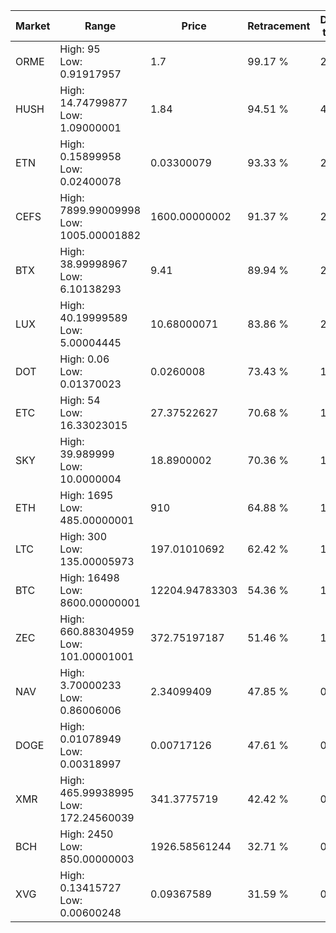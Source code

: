 | Market | Range | Price| Retracement | Doubles to 50% |
| --- | --- | --- | --- | --- |
| ORME | High: 95<br />Low: 0.91917957 | 1.7 | 99.17 % | 28.21 |
| HUSH | High: 14.74799877<br />Low: 1.09000001 | 1.84 | 94.51 % | 4.30 |
| ETN | High: 0.15899958<br />Low: 0.02400078 | 0.03300079 | 93.33 % | 2.77 |
| CEFS | High: 7899.99009998<br />Low: 1005.00001882 | 1600.00000002 | 91.37 % | 2.78 |
| BTX | High: 38.99998967<br />Low: 6.10138293 | 9.41 | 89.94 % | 2.40 |
| LUX | High: 40.19999589<br />Low: 5.00004445 | 10.68000071 | 83.86 % | 2.12 |
| DOT | High: 0.06<br />Low: 0.01370023 | 0.0260008 | 73.43 % | 1.42 |
| ETC | High: 54<br />Low: 16.33023015 | 27.37522627 | 70.68 % | 1.28 |
| SKY | High: 39.989999<br />Low: 10.0000004 | 18.8900002 | 70.36 % | 1.32 |
| ETH | High: 1695<br />Low: 485.00000001 | 910 | 64.88 % | 1.20 |
| LTC | High: 300<br />Low: 135.00005973 | 197.01010692 | 62.42 % | 1.10 |
| BTC | High: 16498<br />Low: 8600.00000001 | 12204.94783303 | 54.36 % | 1.03 |
| ZEC | High: 660.88304959<br />Low: 101.00001001 | 372.75197187 | 51.46 % | 1.02 |
| NAV | High: 3.70000233<br />Low: 0.86006006 | 2.34099409 | 47.85 % | 0.00 |
| DOGE | High: 0.01078949<br />Low: 0.00318997 | 0.00717126 | 47.61 % | 0.00 |
| XMR | High: 465.99938995<br />Low: 172.24560039 | 341.3775719 | 42.42 % | 0.00 |
| BCH | High: 2450<br />Low: 850.00000003 | 1926.58561244 | 32.71 % | 0.00 |
| XVG | High: 0.13415727<br />Low: 0.00600248 | 0.09367589 | 31.59 % | 0.00 |
